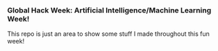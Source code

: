 ### Global Hack Week: Artificial Intelligence/Machine Learning Week!

This repo is just an area to show some stuff I made throughout this fun week! 
